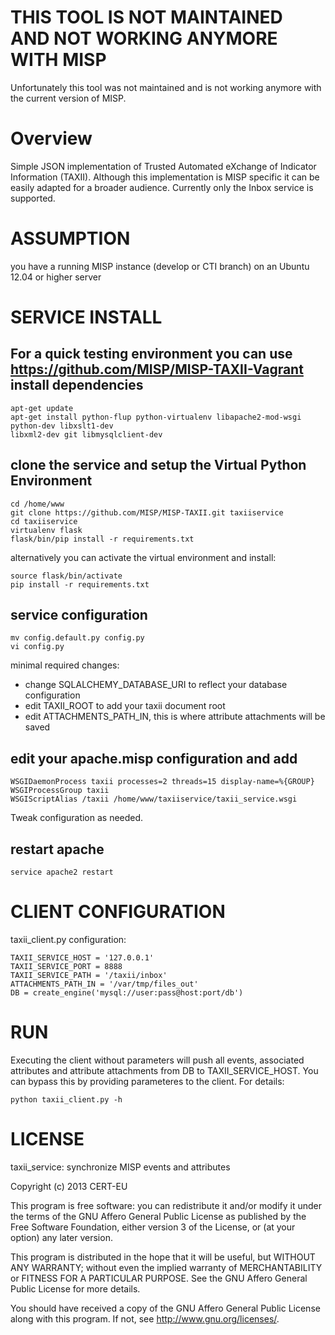 THIS TOOL IS NOT MAINTAINED AND NOT WORKING ANYMORE WITH MISP
=============================================================
Unfortunately this tool was not maintained and is not working anymore with the current version of MISP.


Overview
========

Simple JSON implementation of Trusted Automated eXchange of Indicator 
Information (TAXII).
Although this implementation is MISP specific it can be easily adapted for a broader audience.
Currently only the Inbox service is supported.

ASSUMPTION
==========
you have a running MISP instance (develop or CTI branch) on an Ubuntu 12.04 or higher server

SERVICE INSTALL
===============
For a quick testing environment you can use https://github.com/MISP/MISP-TAXII-Vagrant
install dependencies
---------------------
    apt-get update
    apt-get install python-flup python-virtualenv libapache2-mod-wsgi python-dev libxslt1-dev
    libxml2-dev git libmysqlclient-dev

clone the service and setup the Virtual Python Environment
------------------------------------
    cd /home/www
    git clone https://github.com/MISP/MISP-TAXII.git taxiiservice
    cd taxiiservice
    virtualenv flask
    flask/bin/pip install -r requirements.txt

alternatively you can activate the virtual environment and install:

    source flask/bin/activate
    pip install -r requirements.txt

service configuration
----------------------
    mv config.default.py config.py
    vi config.py

minimal required changes:
* change SQLALCHEMY_DATABASE_URI to reflect your database configuration
* edit TAXII_ROOT to add your taxii document root
* edit ATTACHMENTS_PATH_IN, this is where attribute attachments will be saved

edit your apache.misp configuration and add
--------------------------------------------
    WSGIDaemonProcess taxii processes=2 threads=15 display-name=%{GROUP}
    WSGIProcessGroup taxii
    WSGIScriptAlias /taxii /home/www/taxiiservice/taxii_service.wsgi

Tweak configuration as needed.

restart apache
--------------

    service apache2 restart

CLIENT CONFIGURATION
====================

taxii_client.py configuration:

    TAXII_SERVICE_HOST = '127.0.0.1'
    TAXII_SERVICE_PORT = 8888
    TAXII_SERVICE_PATH = '/taxii/inbox'
    ATTACHMENTS_PATH_IN = '/var/tmp/files_out'
    DB = create_engine('mysql://user:pass@host:port/db')


RUN
===

Executing the client without parameters will push all events, associated attributes and
attribute attachments from DB to TAXII_SERVICE_HOST. You can bypass this by providing
parameteres to the client.
For details:

    python taxii_client.py -h

LICENSE
=======

taxii_service: synchronize MISP events and attributes

Copyright (c) 2013 CERT-EU

This program is free software: you can redistribute it and/or modify
it under the terms of the GNU Affero General Public License as
published by the Free Software Foundation, either version 3 of the
License, or (at your option) any later version.

This program is distributed in the hope that it will be useful,
but WITHOUT ANY WARRANTY; without even the implied warranty of
MERCHANTABILITY or FITNESS FOR A PARTICULAR PURPOSE.  See the
GNU Affero General Public License for more details.

You should have received a copy of the GNU Affero General Public License
along with this program.  If not, see <http://www.gnu.org/licenses/>.
